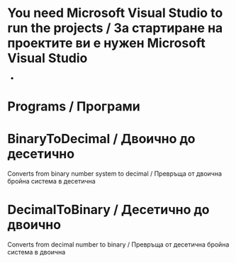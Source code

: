 ﻿# You need Microsoft Visual Studio to run the projects / За стартиране на проектите ви е нужен Microsoft Visual Studio
-
# Programs / Програми

# BinaryToDecimal / Двоично до десетично
Converts from binary number system to decimal / Превръща от двоична бройна система в десетична

# DecimalToBinary / Десетично до двоично
Converts from decimal number to binary / Превръща от десетична бройна система в двоична